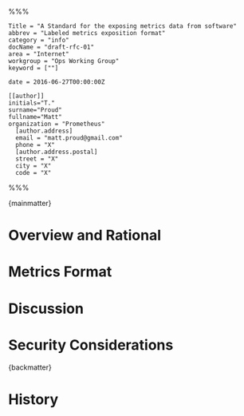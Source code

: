%%%

    Title = "A Standard for the exposing metrics data from software"
    abbrev = "Labeled metrics exposition format"
    category = "info"
    docName = "draft-rfc-01"
    area = "Internet"
    workgroup = "Ops Working Group"
    keyword = [""]

    date = 2016-06-27T00:00:00Z

    [[author]]
    initials="T."
    surname="Proud"
    fullname="Matt"
    organization = "Prometheus"
      [author.address]
      email = "matt.proud@gmail.com"
      phone = "X"
      [author.address.postal]
      street = "X"
      city = "X"
      code = "X"

%%%

{mainmatter}

# Overview and Rational

# Metrics Format

# Discussion

# Security Considerations

{backmatter}

# History
